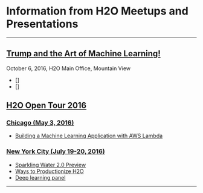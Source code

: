 # Information from H2O Meetups and Presentations

---
## [Trump and the Art of Machine Learning!](http://www.meetup.com//Silicon-Valley-Big-Data-Science/events/234342356/?showDescription=true)
October 6, 2016, H2O Main Office, Mountain View
* []
* []

## [H2O Open Tour 2016](http://open.h2o.ai)

### [Chicago (May 3, 2016)](http://open.h2o.ai/chicago.html)

* [Building a Machine Learning Application with AWS Lambda](2016_05_03_H2O_Open_Tour_Chicago_Application)

### [New York City (July 19-20, 2016)](http://open.h2o.ai/nyc.html)
* [Sparkling Water 2.0 Preview](2016_07_19_H2O_Open_Tour_NYC_SW)
* [Ways to Productionize H2O](2016_07_19_H2O_Open_Tour_NYC_Prod)
* [Deep learning panel](2016_07_19_H2O_Open_Tour_NYC_DL)

---
